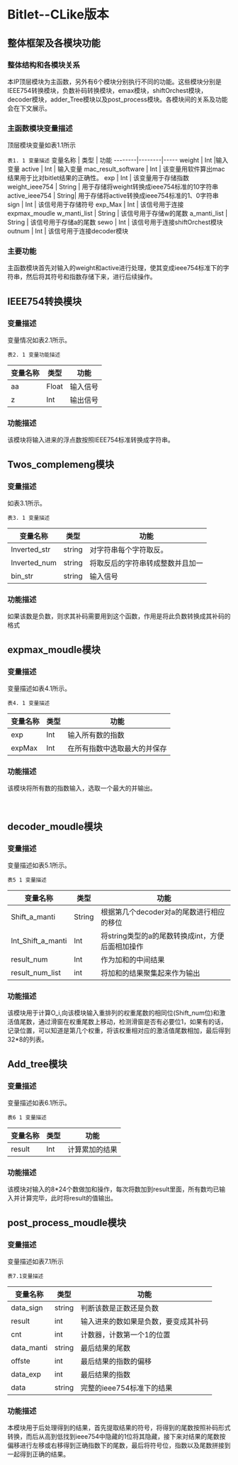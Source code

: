 # Bitlet--CLike版本

## 整体框架及各模块功能
### 整体结构和各模块关系
本IP顶层模块为主函数，另外有6个模块分别执行不同的功能。这些模块分别是IEEE754转换模块，负数补码转换模块，emax模块，shiftOrchest模块，decoder模块，adder_Tree模块以及post_process模块。各模块间的关系及功能会在下文展示。


### 主函数模块变量描述
顶层模块变量如表1.1所示

`表1. 1 变量描述`
变量名称 |	类型  |	功能
--------|--------|-----
weight |	Int	|输入变量
active  |	Int	| 输入变量
mac_result_software	| Int | 	该变量用软件算出mac结果用于比对bitlet结果的正确性。
exp	 | Int	| 该变量用于存储指数
weight_ieee754	| String	| 用于存储将weight转换成ieee754标准的10字符串
active_ieee754	| String| 用于存储将active转换成ieee754标准的1、0字符串
sign	| Int	| 该信号用于存储符号
exp_Max	| Int | 该信号用于连接expmax_moudle
w_manti_list | 	String | 	该信号用于存储w的尾数
a_manti_list |	String	| 该信号用于存储a的尾数
sewo	| Int	| 该信号用于连接shiftOrchest模块
outnum	| Int	| 该信号用于连接decoder模块

### 主要功能
主函数模块首先对输入的weight和active进行处理，使其变成ieee754标准下的字符串，然后将其符号和指数存储下来，进行后续操作。

## IEEE754转换模块

### 变量描述
变量情况如表2.1所示。

`表2. 1 变量功能描述`

变量名称 |	类型 |	功能
--------|--------|-----
aa	| Float| 	输入信号
z	| Int	| 输出信号

### 功能描述
该模块将输入进来的浮点数按照IEEE754标准转换成字符串。

## Twos_complemeng模块
### 变量描述
如表3.1所示。

`表3. 1 变量描述`

变量名称 |	类型 |	功能
--------|--------|-----
Inverted_str |	string |	对字符串每个字符取反。
Inverted_num |	string |	将取反后的字符串转成整数并且加一
bin_str |	string |	输入信号

### 功能描述
如果该数是负数，则求其补码需要用到这个函数，作用是将此负数转换成其补码的格式

## expmax_moudle模块

### 变量描述
变量描述如表4.1所示。

`表4. 1 变量描述`

变量名称 |	类型 |	功能
--------|--------|-----
exp | 	Int |	输入所有数的指数
expMax |	Int	 |在所有指数中选取最大的并保存

### 功能描述
该模块将所有数的指数输入，选取一个最大的并输出。 

 
## decoder_moudle模块

###  变量描述
变量描述如表5.1所示。

``表5 1 变量描述``

变量名称 |	类型 |	功能
--------|--------|-----
Shift_a_manti |	String |	根据第几个decoder对a的尾数进行相应的移位
Int_Shift_a_manti |	Int |	将string类型的a的尾数转换成int，方便后面相加操作
result_num	 |Int |	作为加和的中间结果
result_num_list |	int |	将加和的结果聚集起来作为输出

### 功能描述
该模块用于计算O_i,向该模块输入重排列的权重尾数的相同位(Shift_num位)和激活值尾数，通过滑窗在权重尾数上移动，检测滑窗是否有必要位1，如果有的话，记录位置，可以知道是第几个权重，将该权重相对应的激活值尾数相加，最后得到32*8的列表。

## Add_tree模块

### 变量描述
变量描述如表6.1所示。

``表6 1 变量描述``

变量名称 |	类型 |	功能
--------|--------|-----
result |	Int	 |计算累加的结果

### 功能描述
该模块对输入的8*24个数做加和操作，每次将数加到result里面，所有数均已输入并计算完毕，此时将result的值输出。

## post_process_moudle模块
### 变量描述
变量描述如表7.1所示

``表7.1变量描述``

变量名称 |	类型 |	功能
--------|--------|-----
data_sign |	string |	判断该数是正数还是负数
result |	int |	输入进来的数如果是负数，要变成其补码
cnt |	int |	计数器，计数第一个1的位置
data_manti |	string |	最后结果的尾数
offste |	int |	最后结果的指数的偏移
data_exp |	int |	最后结果的指数
data |	string |	完整的ieee754标准下的结果

### 功能描述
本模块用于后处理得到的结果，首先提取结果的符号，将得到的尾数按照补码形式转换，而后从高到低找到ieee754中隐藏的1位将其隐藏，接下来对结果的尾数按偏移进行左移或右移得到正确指数下的尾数，最后将符号位，指数以及尾数拼接到一起得到正确的结果。
